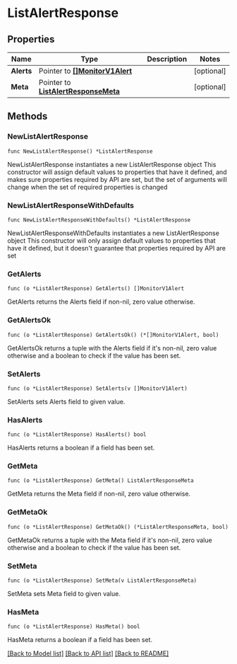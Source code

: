 # ListAlertResponse

## Properties

Name | Type | Description | Notes
------------ | ------------- | ------------- | -------------
**Alerts** | Pointer to [**[]MonitorV1Alert**](MonitorV1Alert.md) |  | [optional] 
**Meta** | Pointer to [**ListAlertResponseMeta**](ListAlertResponse_meta.md) |  | [optional] 

## Methods

### NewListAlertResponse

`func NewListAlertResponse() *ListAlertResponse`

NewListAlertResponse instantiates a new ListAlertResponse object
This constructor will assign default values to properties that have it defined,
and makes sure properties required by API are set, but the set of arguments
will change when the set of required properties is changed

### NewListAlertResponseWithDefaults

`func NewListAlertResponseWithDefaults() *ListAlertResponse`

NewListAlertResponseWithDefaults instantiates a new ListAlertResponse object
This constructor will only assign default values to properties that have it defined,
but it doesn't guarantee that properties required by API are set

### GetAlerts

`func (o *ListAlertResponse) GetAlerts() []MonitorV1Alert`

GetAlerts returns the Alerts field if non-nil, zero value otherwise.

### GetAlertsOk

`func (o *ListAlertResponse) GetAlertsOk() (*[]MonitorV1Alert, bool)`

GetAlertsOk returns a tuple with the Alerts field if it's non-nil, zero value otherwise
and a boolean to check if the value has been set.

### SetAlerts

`func (o *ListAlertResponse) SetAlerts(v []MonitorV1Alert)`

SetAlerts sets Alerts field to given value.

### HasAlerts

`func (o *ListAlertResponse) HasAlerts() bool`

HasAlerts returns a boolean if a field has been set.

### GetMeta

`func (o *ListAlertResponse) GetMeta() ListAlertResponseMeta`

GetMeta returns the Meta field if non-nil, zero value otherwise.

### GetMetaOk

`func (o *ListAlertResponse) GetMetaOk() (*ListAlertResponseMeta, bool)`

GetMetaOk returns a tuple with the Meta field if it's non-nil, zero value otherwise
and a boolean to check if the value has been set.

### SetMeta

`func (o *ListAlertResponse) SetMeta(v ListAlertResponseMeta)`

SetMeta sets Meta field to given value.

### HasMeta

`func (o *ListAlertResponse) HasMeta() bool`

HasMeta returns a boolean if a field has been set.


[[Back to Model list]](../README.md#documentation-for-models) [[Back to API list]](../README.md#documentation-for-api-endpoints) [[Back to README]](../README.md)


